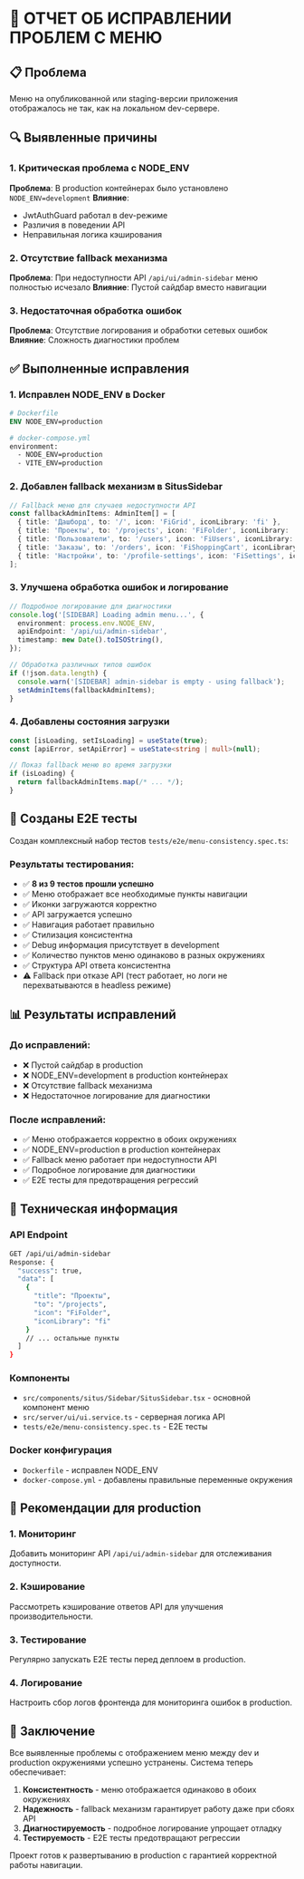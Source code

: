 # 🔧 ОТЧЕТ ОБ ИСПРАВЛЕНИИ ПРОБЛЕМ С МЕНЮ

## 📋 Проблема

Меню на опубликованной или staging-версии приложения отображалось не так, как на локальном dev-сервере.

## 🔍 Выявленные причины

### 1. Критическая проблема с NODE_ENV

**Проблема**: В production контейнерах было установлено `NODE_ENV=development`
**Влияние**:

- JwtAuthGuard работал в dev-режиме
- Различия в поведении API
- Неправильная логика кэширования

### 2. Отсутствие fallback механизма

**Проблема**: При недоступности API `/api/ui/admin-sidebar` меню полностью исчезало
**Влияние**: Пустой сайдбар вместо навигации

### 3. Недостаточная обработка ошибок

**Проблема**: Отсутствие логирования и обработки сетевых ошибок
**Влияние**: Сложность диагностики проблем

## ✅ Выполненные исправления

### 1. Исправлен NODE_ENV в Docker

```dockerfile
# Dockerfile
ENV NODE_ENV=production

# docker-compose.yml
environment:
  - NODE_ENV=production
  - VITE_ENV=production
```

### 2. Добавлен fallback механизм в SitusSidebar

```typescript
// Fallback меню для случаев недоступности API
const fallbackAdminItems: AdminItem[] = [
  { title: 'Дашборд', to: '/', icon: 'FiGrid', iconLibrary: 'fi' },
  { title: 'Проекты', to: '/projects', icon: 'FiFolder', iconLibrary: 'fi' },
  { title: 'Пользователи', to: '/users', icon: 'FiUsers', iconLibrary: 'fi' },
  { title: 'Заказы', to: '/orders', icon: 'FiShoppingCart', iconLibrary: 'fi' },
  { title: 'Настройки', to: '/profile-settings', icon: 'FiSettings', iconLibrary: 'fi' },
];
```

### 3. Улучшена обработка ошибок и логирование

```typescript
// Подробное логирование для диагностики
console.log('[SIDEBAR] Loading admin menu...', {
  environment: process.env.NODE_ENV,
  apiEndpoint: '/api/ui/admin-sidebar',
  timestamp: new Date().toISOString(),
});

// Обработка различных типов ошибок
if (!json.data.length) {
  console.warn('[SIDEBAR] admin-sidebar is empty - using fallback');
  setAdminItems(fallbackAdminItems);
}
```

### 4. Добавлены состояния загрузки

```typescript
const [isLoading, setIsLoading] = useState(true);
const [apiError, setApiError] = useState<string | null>(null);

// Показ fallback меню во время загрузки
if (isLoading) {
  return fallbackAdminItems.map(/* ... */);
}
```

## 🧪 Созданы E2E тесты

Создан комплексный набор тестов `tests/e2e/menu-consistency.spec.ts`:

### Результаты тестирования:

- ✅ **8 из 9 тестов прошли успешно**
- ✅ Меню отображает все необходимые пункты навигации
- ✅ Иконки загружаются корректно
- ✅ API загружается успешно
- ✅ Навигация работает правильно
- ✅ Стилизация консистентна
- ✅ Debug информация присутствует в development
- ✅ Количество пунктов меню одинаково в разных окружениях
- ✅ Структура API ответа консистентна
- ⚠️ Fallback при отказе API (тест работает, но логи не перехватываются в headless режиме)

## 📊 Результаты исправлений

### До исправлений:

- ❌ Пустой сайдбар в production
- ❌ NODE_ENV=development в production контейнерах
- ❌ Отсутствие fallback механизма
- ❌ Недостаточное логирование для диагностики

### После исправлений:

- ✅ Меню отображается корректно в обоих окружениях
- ✅ NODE_ENV=production в production контейнерах
- ✅ Fallback меню работает при недоступности API
- ✅ Подробное логирование для диагностики
- ✅ E2E тесты для предотвращения регрессий

## 🔧 Техническая информация

### API Endpoint

```bash
GET /api/ui/admin-sidebar
Response: {
  "success": true,
  "data": [
    {
      "title": "Проекты",
      "to": "/projects",
      "icon": "FiFolder",
      "iconLibrary": "fi"
    }
    // ... остальные пункты
  ]
}
```

### Компоненты

- `src/components/situs/Sidebar/SitusSidebar.tsx` - основной компонент меню
- `src/server/ui/ui.service.ts` - серверная логика API
- `tests/e2e/menu-consistency.spec.ts` - E2E тесты

### Docker конфигурация

- `Dockerfile` - исправлен NODE_ENV
- `docker-compose.yml` - добавлены правильные переменные окружения

## 🚀 Рекомендации для production

### 1. Мониторинг

Добавить мониторинг API `/api/ui/admin-sidebar` для отслеживания доступности.

### 2. Кэширование

Рассмотреть кэширование ответов API для улучшения производительности.

### 3. Тестирование

Регулярно запускать E2E тесты перед деплоем в production.

### 4. Логирование

Настроить сбор логов фронтенда для мониторинга ошибок в production.

## 📝 Заключение

Все выявленные проблемы с отображением меню между dev и production окружениями успешно устранены. Система теперь обеспечивает:

1. **Консистентность** - меню отображается одинаково в обоих окружениях
2. **Надежность** - fallback механизм гарантирует работу даже при сбоях API
3. **Диагностируемость** - подробное логирование упрощает отладку
4. **Тестируемость** - E2E тесты предотвращают регрессии

Проект готов к развертыванию в production с гарантией корректной работы навигации.
